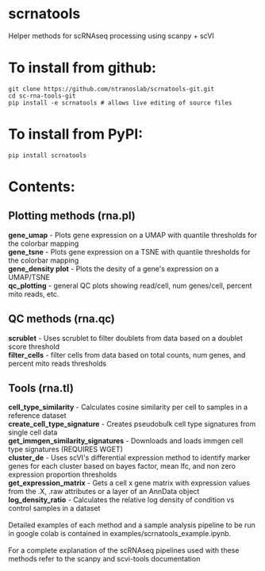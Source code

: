 
# scrnatools

Helper methods for scRNAseq processing using scanpy + scVI

# To install from github:
```
git clone https://github.com/ntranoslab/scrnatools-git.git
cd sc-rna-tools-git
pip install -e scrnatools # allows live editing of source files
```

# To install from PyPI:
```
pip install scrnatools
```

# Contents:

## Plotting methods (rna.pl)
**gene_umap** - Plots gene expression on a UMAP with quantile thresholds for the colorbar mapping<br/>
**gene_tsne** - Plots gene expression on a TSNE with quantile thresholds for the colorbar mapping<br/>
**gene_density plot** - Plots the desity of a gene's expression on a UMAP/TSNE<br/>
**qc_plotting** - general QC plots showing read/cell, num genes/cell, percent mito reads, etc.<br/>

## QC methods (rna.qc)
**scrublet** - Uses scrublet to filter doublets from data based on a doublet score threshold<br/>
**filter_cells** - filter cells from data based on total counts, num genes, and percent mito reads thresholds<br/>

## Tools (rna.tl)
**cell_type_similarity** - Calculates cosine similarity per cell to samples in a reference dataset <br/>
**create_cell_type_signature** - Creates pseudobulk cell type signatures from single cell data <br/>
**get_immgen_similarity_signatures** - Downloads and loads immgen cell type signatures (REQUIRES WGET) <br/>
**cluster_de** - Uses scVI's differential expression method to identify marker genes for each cluster based on bayes
factor, mean lfc, and non zero expression proportion thresholds<br/>
**get_expression_matrix** - Gets a cell x gene matrix with expression values from the .X, .raw attributes or a layer of
an AnnData object<br/>
**log_density_ratio** - Calculates the relative log density of condition vs control samples in a dataset<br/>
<br/>
Detailed examples of each method and a sample analysis pipeline to be run in google colab is contained in
examples/scrnatools_example.ipynb. <br/><br/>
For a complete explanation of the scRNAseq pipelines used with these methods refer to the scanpy and scvi-tools documentation
